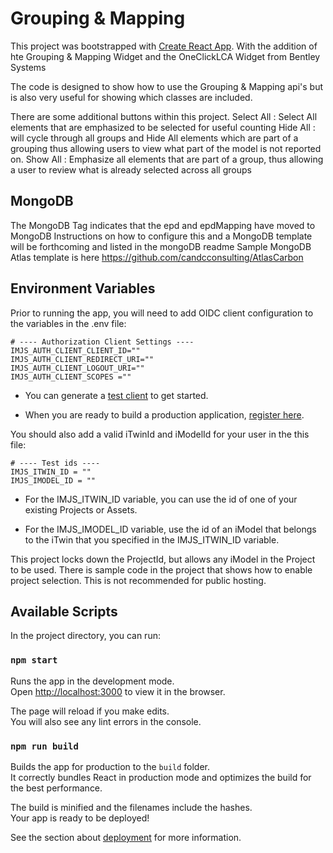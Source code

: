 # Grouping & Mapping

This project was bootstrapped with [Create React App](https://github.com/facebook/create-react-app).
With the addition of hte Grouping & Mapping Widget and the OneClickLCA Widget from Bentley Systems

The code is designed to show how to use the Grouping & Mapping api's but is also very useful for showing which classes are included.

There are some additional buttons within this project.
Select All : Select All elements that are emphasized to be selected for useful counting
Hide All : will cycle through all groups and Hide All elements which are part of a grouping thus allowing users to view what part of the model is not reported on.
Show All : Emphasize all elements that are part of a group, thus allowing a user to review what is already selected across all groups

## MongoDB

The MongoDB Tag indicates that the epd and epdMapping have moved to MongoDB
Instructions on how to configure this and a MongoDB template will be forthcoming and listed in the mongoDB readme
Sample MongoDB Atlas template is here
https://github.com/candcconsulting/AtlasCarbon

## Environment Variables

Prior to running the app, you will need to add OIDC client configuration to the variables in the .env file:

```
# ---- Authorization Client Settings ----
IMJS_AUTH_CLIENT_CLIENT_ID=""
IMJS_AUTH_CLIENT_REDIRECT_URI=""
IMJS_AUTH_CLIENT_LOGOUT_URI=""
IMJS_AUTH_CLIENT_SCOPES =""
```

- You can generate a [test client](https://developer.bentley.com/tutorials/web-application-quick-start/#2-register-an-application) to get started.

- When you are ready to build a production application, [register here](https://developer.bentley.com/register/).

You should also add a valid iTwinId and iModelId for your user in the this file:

```
# ---- Test ids ----
IMJS_ITWIN_ID = ""
IMJS_IMODEL_ID = ""
```

- For the IMJS_ITWIN_ID variable, you can use the id of one of your existing Projects or Assets.

- For the IMJS_IMODEL_ID variable, use the id of an iModel that belongs to the iTwin that you specified in the IMJS_ITWIN_ID variable.

This project locks down the ProjectId, but allows any iModel in the Project to be used. There is sample code in the project that shows how to enable project selection. This is not recommended for public hosting.

## Available Scripts

In the project directory, you can run:

### `npm start`

Runs the app in the development mode.\
Open [http://localhost:3000](http://localhost:3000) to view it in the browser.

The page will reload if you make edits.\
You will also see any lint errors in the console.

### `npm run build`

Builds the app for production to the `build` folder.\
It correctly bundles React in production mode and optimizes the build for the best performance.

The build is minified and the filenames include the hashes.\
Your app is ready to be deployed!

See the section about [deployment](https://facebook.github.io/create-react-app/docs/deployment) for more information.
